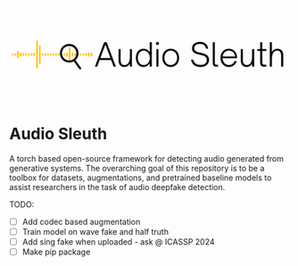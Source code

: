 <p align="center">
  <img src="assets/header.gif" alt="animated" />
</p>


# Audio Sleuth 

A torch based open-source framework for detecting audio generated from generative systems. The overarching goal of this repository is to be a toolbox for datasets, augmentations, and pretrained baseline models to assist researchers in the task of audio deepfake detection.

TODO:

- [ ] Add codec based augmentation
- [ ] Train model on wave fake and half truth
- [ ] Add sing fake when uploaded - ask @ ICASSP 2024
- [ ] Make pip package
